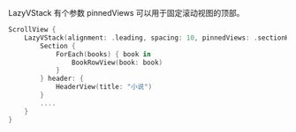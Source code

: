
LazyVStack 有个参数 pinnedViews 可以用于固定滚动视图的顶部。

```swift
ScrollView {
    LazyVStack(alignment: .leading, spacing: 10, pinnedViews: .sectionHeaders) {
        Section {
            ForEach(books) { book in
                BookRowView(book: book)
            }
        } header: {
            HeaderView(title: "小说")
        }
        ....
    }
}
```
